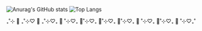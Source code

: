 ![Anurag's GitHub stats](https://github-readme-stats.vercel.app/api?username=minarini&theme=dracula&show_icons=true)
![Top Langs](https://github-readme-stats.vercel.app/api/top-langs/?username=minarini&layout=dracula)

₊˚⊹ 🐰 ₊˚⊹♡ 🐶 ₊˚⊹♡₊ 🐻 ˚⊹♡₊ 🐹˚⊹♡₊ 🦄˚⊹♡₊ 🐧˚⊹♡₊ 🐷 ˚⊹♡₊ 🐯˚⊹♡₊ 🦌 ˚⊹♡₊˚
